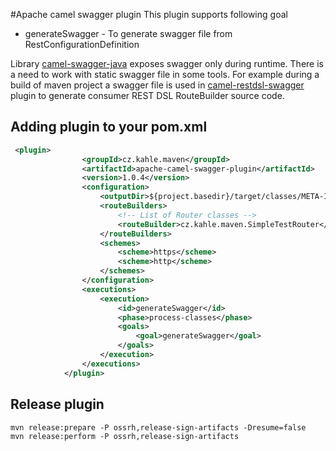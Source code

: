 #Apache camel swagger plugin
This plugin supports following goal

- generateSwagger - To generate swagger file from RestConfigurationDefinition 

Library [camel-swagger-java](https://camel.apache.org/components/latest/others/swagger-java.html) exposes swagger only during runtime. There is a need to work with static swagger file in some tools. For example during a build of maven project a swagger file is used in [camel-restdsl-swagger](https://github.com/apache/camel/blob/master/tooling/maven/camel-restdsl-swagger-plugin/src/main/docs/camel-restdsl-swagger-plugin.adoc) plugin to generate consumer REST DSL RouteBuilder source code.

## Adding plugin to your pom.xml
```xml
 <plugin>
                <groupId>cz.kahle.maven</groupId>
                <artifactId>apache-camel-swagger-plugin</artifactId>
                <version>1.0.4</version>
                <configuration>
                    <outputDir>${project.basedir}/target/classes/META-INF</outputDir>
                    <routeBuilders>
                        <!-- List of Router classes -->
                        <routeBuilder>cz.kahle.maven.SimpleTestRouter</routeBuilder>
                    </routeBuilders>
                    <schemes>
                        <scheme>https</scheme>
                        <scheme>http</scheme>
                    </schemes>
                </configuration>
                <executions>
                    <execution>
                        <id>generateSwagger</id>
                        <phase>process-classes</phase>
                        <goals>
                            <goal>generateSwagger</goal>
                        </goals>
                    </execution>
                </executions>
            </plugin>
```

## Release plugin
```console
mvn release:prepare -P ossrh,release-sign-artifacts -Dresume=false
mvn release:perform -P ossrh,release-sign-artifacts
```